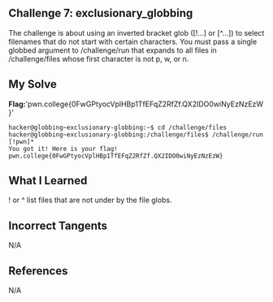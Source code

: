 ## Challenge 7: exclusionary_globbing

The challenge is about using an inverted bracket glob ([!...] or [^...]) to select filenames that do not start with certain characters. You must pass a single globbed argument to /challenge/run that expands to all files in /challenge/files whose first character is not p, w, or n.

## My Solve 
**Flag:**'pwn.college{0FwGPtyocVplHBp1TfEFqZ2RfZf.QX2IDO0wiNyEzNzEzW}'

```
hacker@globbing~exclusionary-globbing:~$ cd /challenge/files
hacker@globbing~exclusionary-globbing:/challenge/files$ /challenge/run [!pwn]*
You got it! Here is your flag!
pwn.college{0FwGPtyocVplHBp1TfEFqZ2RfZf.QX2IDO0wiNyEzNzEzW}
```

## What I Learned 

! or ^ list files that are not under by the  file globs.


## Incorrect Tangents
   
N/A


## References

N/A

